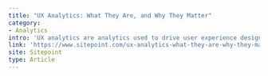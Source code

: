 ```yaml
---
title: "UX Analytics: What They Are, and Why They Matter"
category: 
- Analytics
intro: 'UX analytics are analytics used to drive user experience design. But what exactly do we mean by “analytics”?'
link: 'https://www.sitepoint.com/ux-analytics-what-they-are-why-they-matter/'
site: Sitepoint
type: Article
---
```






